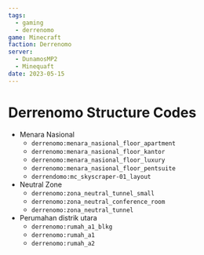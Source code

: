 ```yaml
---
tags:
  - gaming
  - derrenomo
game: Minecraft
faction: Derrenomo
server:
  - DunamosMP2
  - Minequaft
date: 2023-05-15
---
```


# Derrenomo Structure Codes

- Menara Nasional
  - `derrenomo:menara_nasional_floor_apartment`
  - `derrenomo:menara_nasional_floor_kantor`
  - `derrenomo:menara_nasional_floor_luxury`
  - `derrenomo:menara_nasional_floor_pentsuite`
  -  `derrendomo:mc_skyscraper-01_layout`
- Neutral Zone
  - `derrenomo:zona_neutral_tunnel_small`
  - `derrenomo:zona_neutral_conference_room`
  - `derrenomo:zona_neutral_tunnel`
- Perumahan distrik utara
	- `derrenomo:rumah_a1_blkg`
	- `derrenomo:rumah_a1`
	- `derrenomo:rumah_a2`
